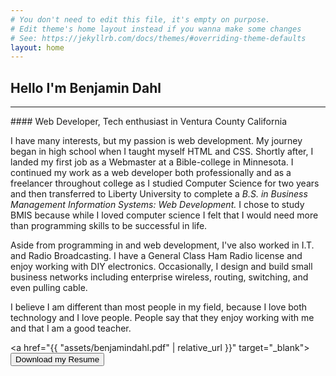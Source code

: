 ```yaml
---
# You don't need to edit this file, it's empty on purpose.
# Edit theme's home layout instead if you wanna make some changes
# See: https://jekyllrb.com/docs/themes/#overriding-theme-defaults
layout: home
---
```

## Hello I'm Benjamin Dahl
<hr class="line-title-left">
#### Web Developer, Tech enthusiast in Ventura County California

I have many interests, but my passion is web development. My journey began in high school when I taught myself HTML and CSS. Shortly after, I landed my first job as a Webmaster at a Bible-college in Minnesota. I continued my work as a web developer both professionally and as a freelancer throughout college as I studied Computer Science for two years and then transferred to Liberty University to complete a *B.S. in Business Management Information Systems: Web Development.* I chose to study BMIS because while I loved computer science I felt that I would need more than programming skills to be successful in life. 

Aside from programming in and web development, I've also worked in I.T. and Radio Broadcasting. I have a General Class Ham Radio license and enjoy working with DIY electronics. Occasionally, I design and build small business networks including enterprise wireless, routing, switching, and even pulling cable. 

I believe I am different than most people in my field, because I love both technology and I love people. People say that they enjoy working with me and that I am a good teacher.

<a href="{{ "assets/benjamindahl.pdf" | relative_url }}" target="_blank"><button type="button" class="btn btn-success btn-lg">Download my Resume</button></a>